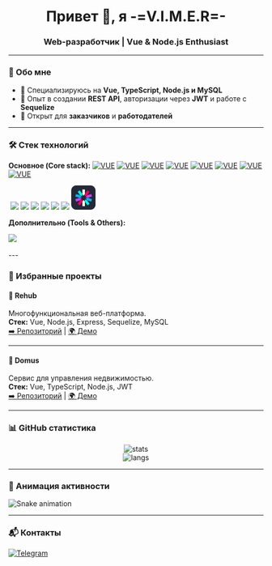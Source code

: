 <h1 align="center">Привет 👋, я -=V.I.M.E.R=-</h1>
<h3 align="center">Web-разработчик | Vue & Node.js Enthusiast</h3>

---

### 🚀 Обо мне

- 🔹 Специализируюсь на **Vue, TypeScript, Node.js и MySQL**
- 🔹 Опыт в создании **REST API**, авторизации через **JWT** и работе с **Sequelize**
- 🔹 Открыт для **заказчиков** и **работодателей**

---

### 🛠️ Стек технологий

**Основное (Core stack):**
[![VUE](https://skillicons.dev/icons?i=vue)](https://vuejs.org/)
[![VUE](https://skillicons.dev/icons?i=vue)](https://vuejs.org/)
[![VUE](https://skillicons.dev/icons?i=vue)](https://vuejs.org/)
[![VUE](https://skillicons.dev/icons?i=vue)](https://vuejs.org/)
[![VUE](https://skillicons.dev/icons?i=vue)](https://vuejs.org/)
[![VUE](https://skillicons.dev/icons?i=vue)](https://vuejs.org/)
[![VUE](https://skillicons.dev/icons?i=vue)](https://vuejs.org/)
[![VUE](https://skillicons.dev/icons?i=vue)](https://vuejs.org/)

<p>

  <a href="" target="_blank" style="text-decoration: none;">
    <img src="" />
  </a>
  <a href="https://www.typescriptlang.org/" target="_blank" style="text-decoration: none;">
    <img src="https://skillicons.dev/icons?i=ts" />
  </a>
  <a href="https://learn.javascript.ru/" target="_blank" style="text-decoration: none;">
    <img src="https://skillicons.dev/icons?i=js" />
  </a>
  <a href="https://nodejs.org/en" target="_blank" style="text-decoration: none;">
    <img src="https://skillicons.dev/icons?i=nodejs" />
  </a>
  <a href="https://expressjs.com/" target="_blank" style="text-decoration: none;">
    <img src="https://skillicons.dev/icons?i=express" />
  </a>
  <a href="https://www.mysql.com/" target="_blank" style="text-decoration: none;">
    <img src="https://skillicons.dev/icons?i=mysql" />
  </a>
  <a href="https://sequelize.org" target="_blank" style="text-decoration: none;">
    <img src="https://skillicons.dev/icons?i=sequelize" />
  </a>
  <a href="https://www.jwt.io/" target="_blank" style="text-decoration: none;">
    <img src="assets/icons/Jsonwebtokens.svg" width="48" height="48" />
  </a>
</p>

**Дополнительно (Tools & Others):**

<p>
  <img src="https://skillicons.dev/icons?i=git,github,html,css,insomnia" />
</p>
---

### 🌟 Избранные проекты

#### 🔹 Rehub

Многофункциональная веб-платформа.  
**Стек:** Vue, Node.js, Express, Sequelize, MySQL  
[➡️ Репозиторий](#) | [🌍 Демо](#)

---

#### 🔹 Domus

Сервис для управления недвижимостью.  
**Стек:** Vue, TypeScript, Node.js, JWT  
[➡️ Репозиторий](#) | [🌍 Демо](#)

---

### 📊 GitHub статистика

<p align="center">
  <img src="https://github-readme-stats.vercel.app/api?username=VIMER5&show_icons=true&theme=radical" alt="stats" />
  <br/>
  <img src="https://github-readme-stats.vercel.app/api/top-langs/?username=VIMER5&locale=ru&layout=compact&theme=radical" alt="langs" />
</p>

---

### 🐍 Анимация активности

![Snake animation](https://github.com/VIMER/VIMER/blob/output/github-contribution-grid-snake.svg)

---

### 📬 Контакты

[![Telegram](https://img.shields.io/badge/Telegram-2CA5E0?style=for-the-badge&logo=telegram&logoColor=white)](https://t.me/username)
